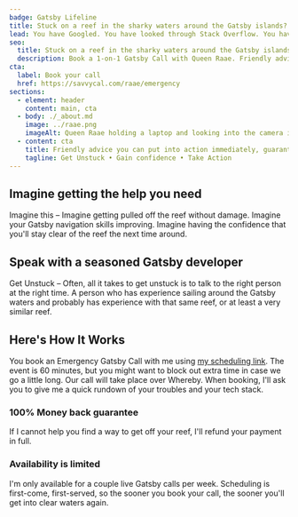 ```yaml
---
badge: Gatsby Lifeline
title: Stuck on a reef in the sharky waters around the Gatsby islands?
lead: You have Googled. You have looked through Stack Overflow. You have tried to get help in the Gatsby Discord. But you are still stuck on that reef. You are ready to give up! To abandon ship!
seo:
  title: Stuck on a reef in the sharky waters around the Gatsby islands?
  description: Book a 1-on-1 Gatsby Call with Queen Raae. Friendly advice you can put into action immediately, guaranteed!
cta:
  label: Book your call
  href: https://savvycal.com/raae/emergency
sections:
  - element: header
    content: main, cta
  - body: ./_about.md
    image: ../raae.png
    imageAlt: Queen Raae holding a laptop and looking into the camera in her signature green dress.
  - content: cta
    title: Friendly advice you can put into action immediately, guaranteed.
    tagline: Get Unstuck • Gain confidence • Take Action
---
```


## Imagine getting the help you need

Imagine this – Imagine getting pulled off the reef without damage. Imagine your Gatsby navigation skills improving. Imagine having the confidence that you'll stay clear of the reef the next time around.

## Speak with a seasoned Gatsby developer

Get Unstuck – Often, all it takes to get unstuck is to talk to the right person at the right time. A person who has experience sailing around the Gatsby waters and probably has experience with that same reef, or at least a very similar reef.

## Here's How It Works

You book an Emergency Gatsby Call with me using [my scheduling link](https://savvycal.com/raae/emergency). The event is 60 minutes, but you might want to block out extra time in case we go a little long. Our call will take place over Whereby. When booking, I'll ask you to give me a quick rundown of your troubles and your tech stack.

### 100% Money back guarantee

If I cannot help you find a way to get off your reef, I'll refund your payment in full.

### Availability is limited

I'm only available for a couple live Gatsby calls per week. Scheduling is first-come, first-served, so the sooner you book your call, the sooner you'll get into clear waters again.
